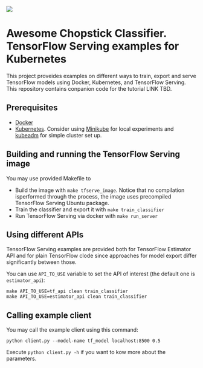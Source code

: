 ![](https://travis-ci.org/kdubovikov/chopstick-serving.svg?branch=master)

# Awesome Chopstick Classifier. TensorFlow Serving examples for Kubernetes
This project proveides examples on different ways to train, export and serve 
TensorFlow models using Docker, Kubernetes, and TensorFlow Serving.
This repository contains conpanion code for the tutorial LINK TBD.

## Prerequisites
* [Docker](https://www.docker.com)
* [Kubernetes](https://kubernetes.io). Consider using [Minikube](https://github.com/kubernetes/minikube) for local experiments and [kubeadm](https://kubernetes.io/docs/setup/independent/create-cluster-kubeadm/) for simple cluster set up.

## Building and running the TensorFlow Serving image
You may use provided Makefile to 
* Build the image with `make tfserve_image`. Notice that no compilation isperformed through the process, the image uses precompiled TensorFlow Serving Ubuntu package.
* Train the classifier and export it with `make train_classifier`
* Run TensorFlow Serving via docker with `make run_server`

## Using different APIs
TensorFlow Serving examples are provided both for TensorFlow Estimator API and 
for plain TensorFlow clode since approaches for model export differ 
significantly between those.

You can use `API_TO_USE` variable to set the API of interest (the default one
is `estimator_api`):
```
make API_TO_USE=tf_api clean train_classifier
make API_TO_USE=estimator_api clean train_classifier
```

## Calling example client
You may call the example client using this command:
```
python client.py --model-name tf_model localhost:8500 0.5
```

Execute `python client.py -h` if you want to kow more about the parameters.

